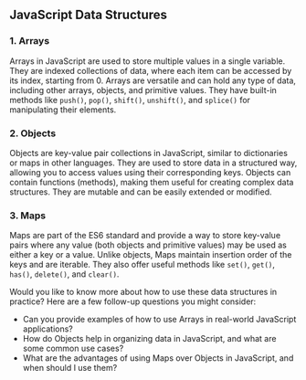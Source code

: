 ## JavaScript Data Structures

### 1. **Arrays**
Arrays in JavaScript are used to store multiple values in a single variable. They are indexed collections of data, where each item can be accessed by its index, starting from 0. Arrays are versatile and can hold any type of data, including other arrays, objects, and primitive values. They have built-in methods like `push()`, `pop()`, `shift()`, `unshift()`, and `splice()` for manipulating their elements.

### 2. **Objects**
Objects are key-value pair collections in JavaScript, similar to dictionaries or maps in other languages. They are used to store data in a structured way, allowing you to access values using their corresponding keys. Objects can contain functions (methods), making them useful for creating complex data structures. They are mutable and can be easily extended or modified.

### 3. **Maps**
Maps are part of the ES6 standard and provide a way to store key-value pairs where any value (both objects and primitive values) may be used as either a key or a value. Unlike objects, Maps maintain insertion order of the keys and are iterable. They also offer useful methods like `set()`, `get()`, `has()`, `delete()`, and `clear()`.

Would you like to know more about how to use these data structures in practice? Here are a few follow-up questions you might consider:

- Can you provide examples of how to use Arrays in real-world JavaScript applications?
- How do Objects help in organizing data in JavaScript, and what are some common use cases?
- What are the advantages of using Maps over Objects in JavaScript, and when should I use them?

